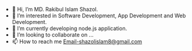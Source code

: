 - 👋 Hi, I’m MD. Rakibul Islam Shazol.
- 👀 I’m interested in Software Development, App Development and Web Development.
- 🌱 I’m currently developing node.js application.
- 💞️ I’m looking to collaborate on ...
- 📫 How to reach me Email-shazolislam8@gmail.com

<!---
Rakibul1971/Rakibul1971 is a ✨ special ✨ repository because its `README.md` (this file) appears on your GitHub profile.
You can click the Preview link to take a look at your changes.
--->
